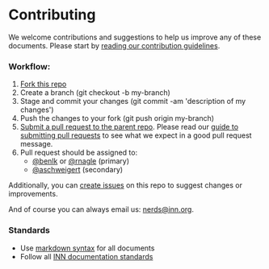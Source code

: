 # Contributing

We welcome contributions and suggestions to help us improve any of these documents. Please start by [reading our contribution guidelines](https://github.com/INN/docs/blob/master/how-to-work-with-us/contributing.md).

### Workflow:

1.  [Fork this repo](https://help.github.com/articles/fork-a-repo)
2.  Create a branch (git checkout -b my-branch)
3.  Stage and commit your changes (git commit -am 'description of my changes')
4.  Push the changes to your fork (git push origin my-branch)
5.  [Submit a pull request to the parent repo](https://help.github.com/articles/creating-a-pull-request). Please read our [guide to submitting pull requests](https://github.com/INN/docs/blob/master/how-to-work-with-us/pull-requests.md) to see what we expect in a good pull request message.
6.  Pull request should be assigned to:
    - [@benlk](http://github.com/benlk) or [@rnagle](http://github.com/rnagle) (primary)
    - [@aschweigert](http://github.com/aschweigert) (secondary)

Additionally, you can [create issues](https://github.com/INN/analytics-bridge/issues) on this repo to suggest changes or improvements.

And of course you can always email us: [nerds@inn.org](mailto:nerds@inn.org).

### Standards

- Use [markdown syntax](http://daringfireball.net/projects/markdown/syntax) for all documents
- Follow all [INN documentation standards](https://github.com/INN/docs/tree/master/style-guides)
